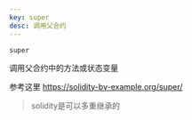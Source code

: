 ```yaml
---
key: super
desc: 调用父合约
---
```


```solidity
super
```



调用父合约中的方法或状态变量



参考这里 https://solidity-by-example.org/super/



> solidity是可以多重继承的